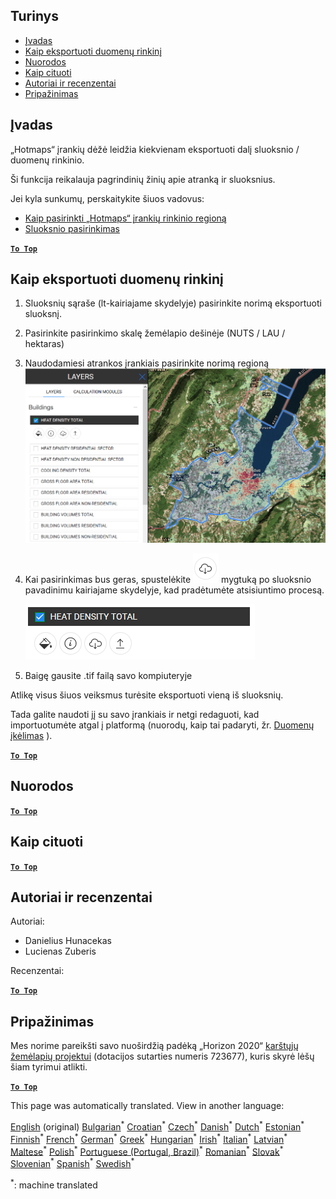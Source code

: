 <h2> Turinys </h2><ul><li> <a href="#Introduction">Įvadas</a> </li><li> <a href="#How-to-export-a-dataset">Kaip eksportuoti duomenų rinkinį</a> </li><li> <a href="#References">Nuorodos</a> </li><li> <a href="#How-to-cite">Kaip cituoti</a> </li><li> <a href="#Authors-and-reviewers">Autoriai ir recenzentai</a> </li><li> <a href="#Acknowledgement">Pripažinimas</a> </li></ul><h2> Įvadas </h2><p> „Hotmaps“ įrankių dėžė leidžia kiekvienam eksportuoti dalį sluoksnio / duomenų rinkinio. </p><p> Ši funkcija reikalauja pagrindinių žinių apie atranką ir sluoksnius. </p><p> Jei kyla sunkumų, perskaitykite šiuos vadovus: </p><ul><li> <a href="How-to-select-a-region-in-the-Hotmaps-toolbox">Kaip pasirinkti „Hotmaps“ įrankių rinkinio regioną</a> </li><li> <a href="Layer-section">Sluoksnio pasirinkimas</a> </li></ul><p><ins> <code><strong><a href="#table-of-contents">To Top</a></strong></code> </ins> </p><h2> Kaip eksportuoti duomenų rinkinį </h2><ol><li><p> Sluoksnių sąraše (lt-kairiajame skydelyje) pasirinkite norimą eksportuoti sluoksnį. </p></li><li><p> Pasirinkite pasirinkimo skalę žemėlapio dešinėje (NUTS / LAU / hektaras) </p></li><li><p> Naudodamiesi atrankos įrankiais pasirinkite norimą regioną <img alt="eksportuoti_pasirinkimas" src="images/export_selection.png"/></p></li><li><p> Kai pasirinkimas bus geras, spustelėkite <img alt="eksporto mygtukas" src="images/layer-export-btn.png"/> mygtuką po sluoksnio pavadinimu kairiajame skydelyje, kad pradėtumėte atsisiuntimo procesą. </p><p><img alt="sluoksnių parinktys" src="images/layer-options.png"/></p></li><li><p> Baigę gausite .tif failą savo kompiuteryje </p></li></ol><p> Atlikę visus šiuos veiksmus turėsite eksportuoti vieną iš sluoksnių. </p><p> Tada galite naudoti jį su savo įrankiais ir netgi redaguoti, kad importuotumėte atgal į platformą (nuorodų, kaip tai padaryti, žr. <a href="Data_upload">Duomenų įkėlimas</a> ). </p><p><ins> <code><strong><a href="#table-of-contents">To Top</a></strong></code> </ins> </p><h2> Nuorodos </h2><p><ins> <code><strong><a href="#table-of-contents">To Top</a></strong></code> </ins> </p><h2> Kaip cituoti </h2><p><ins> <code><strong><a href="#table-of-contents">To Top</a></strong></code> </ins> </p><h2> Autoriai ir recenzentai </h2><p> Autoriai: </p><ul><li> Danielius Hunacekas </li><li> Lucienas Zuberis </li></ul><p> Recenzentai: </p><p><ins> <code><strong><a href="#table-of-contents">To Top</a></strong></code> </ins> </p><h2> Pripažinimas </h2><p> Mes norime pareikšti savo nuoširdžią padėką „Horizon 2020“ <a href="https://www.hotmaps-project.eu">karštųjų žemėlapių projektui</a> (dotacijos sutarties numeris 723677), kuris skyrė lėšų šiam tyrimui atlikti. </p><p><ins> <code><strong><a href="#table-of-contents">To Top</a></strong></code> </ins> </p>

This page was automatically translated. View in another language:

[English](en-Data-export-functionalities) (original) [Bulgarian](bg-Data-export-functionalities)<sup>\*</sup> [Croatian](hr-Data-export-functionalities)<sup>\*</sup> [Czech](cs-Data-export-functionalities)<sup>\*</sup> [Danish](da-Data-export-functionalities)<sup>\*</sup> [Dutch](nl-Data-export-functionalities)<sup>\*</sup> [Estonian](et-Data-export-functionalities)<sup>\*</sup> [Finnish](fi-Data-export-functionalities)<sup>\*</sup> [French](fr-Data-export-functionalities)<sup>\*</sup> [German](de-Data-export-functionalities)<sup>\*</sup> [Greek](el-Data-export-functionalities)<sup>\*</sup> [Hungarian](hu-Data-export-functionalities)<sup>\*</sup> [Irish](ga-Data-export-functionalities)<sup>\*</sup> [Italian](it-Data-export-functionalities)<sup>\*</sup> [Latvian](lv-Data-export-functionalities)<sup>\*</sup>  [Maltese](mt-Data-export-functionalities)<sup>\*</sup> [Polish](pl-Data-export-functionalities)<sup>\*</sup> [Portuguese (Portugal, Brazil)](pt-Data-export-functionalities)<sup>\*</sup> [Romanian](ro-Data-export-functionalities)<sup>\*</sup> [Slovak](sk-Data-export-functionalities)<sup>\*</sup> [Slovenian](sl-Data-export-functionalities)<sup>\*</sup> [Spanish](es-Data-export-functionalities)<sup>\*</sup> [Swedish](sv-Data-export-functionalities)<sup>\*</sup> 

<sup>\*</sup>: machine translated
